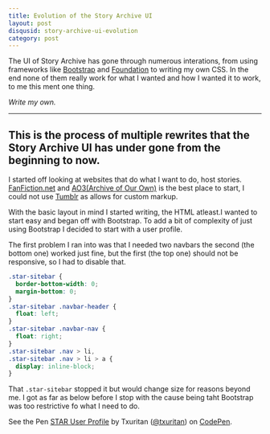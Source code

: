 ```yaml
--- 
title: Evolution of the Story Archive UI
layout: post
disqusid: story-archive-ui-evolution
category: post
---
```


The UI of Story Archive has gone through numerous interations, from using frameworks like [Bootstrap](http://getbootstrap.com/) and [Foundation](http://foundation.zurb.com/) to writing my own CSS. In the end none of them really work for what I wanted and how I wanted it to work, to me this ment one thing.

*Write my own.*

---

This is the process of multiple rewrites that the Story Archive UI has under gone from the beginning to now.
---

I started off looking at websites that do what I want to do, host stories. [FanFiction&#46;net](https://www.fanfiction.net/) and [AO3(Archive of Our Own)](http://archiveofourown.org/) is the best place to start, I could not use [Tumblr](https://www.tumblr.com/) as allows for custom markup.

With the basic layout in mind I started writing, the HTML atleast.I wanted to start easy and began off with Bootstrap. To add a bit of complexity of just using Bootstrap I decided to start with a user profile.

The first problem I ran into was that I needed two navbars the second (the bottom one) worked just fine, but the first (the top one) should not be responsive, so I had to disable that.

```css
.star-sitebar {
  border-bottom-width: 0;
  margin-bottom: 0;
}
.star-sitebar .navbar-header {
  float: left;
}
.star-sitebar .navbar-nav {
  float: right;
}
.star-sitebar .nav > li,
.star-sitebar .nav > li > a {
  display: inline-block;
}
```

That ```.star-sitebar``` stopped it but would change size for reasons beyond me. I got as far as below before I stop with the cause being taht Bootstrap was too restrictive fo what I need to do.

<p data-height="265" data-theme-id="0" data-slug-hash="XpjpVg" data-default-tab="html,result" data-user="txuritan" data-embed-version="2" data-pen-title="STAR User Profile" class="codepen">See the Pen <a href="http://codepen.io/txuritan/pen/XpjpVg/">STAR User Profile</a> by Txuritan (<a href="http://codepen.io/txuritan">@txuritan</a>) on <a href="http://codepen.io">CodePen</a>.</p>
<script async="true" src="https://production-assets.codepen.io/assets/embed/ei.js"></script>
